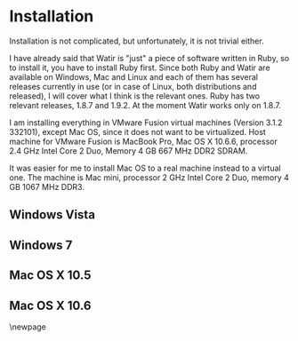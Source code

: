 # Installation

Installation is not complicated, but unfortunately, it is not trivial either.

I have already said that Watir is "just" a piece of software written in Ruby, so to install it, you have to install Ruby first. Since both Ruby and Watir are available on Windows, Mac and Linux and each of them has several releases currently in use (or in case of Linux, both distributions and released), I will cover what I think is the relevant ones. Ruby has two relevant releases, 1.8.7 and 1.9.2. At the moment Watir works only on 1.8.7.

I am installing everything in VMware Fusion virtual machines (Version 3.1.2 332101), except Mac OS, since it does not want to be virtualized. Host machine for VMware Fusion is MacBook Pro, Mac OS X 10.6.6, processor 2.4 GHz Intel Core 2 Duo, Memory 4 GB 667 MHz DDR2 SDRAM.

It was easier for me to install Mac OS to a real machine instead to a virtual one. The machine is Mac mini, processor 2 GHz Intel Core 2 Duo, memory 4 GB 1067 MHz DDR3. 

## Windows Vista
## Windows 7
## Mac OS X 10.5
## Mac OS X 10.6

\newpage

